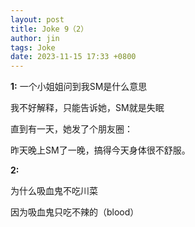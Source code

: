 ```yaml
---
layout: post
title: Joke 9（2）
author: jin
tags: Joke
date: 2023-11-15 17:33 +0800
---
```


**1:**
一个小姐姐问到我SM是什么意思

我不好解释，只能告诉她，SM就是失眠

直到有一天，她发了个朋友圈：

昨天晚上SM了一晚，搞得今天身体很不舒服。

**2:**

为什么吸血鬼不吃川菜

因为吸血鬼只吃不辣的（blood）

